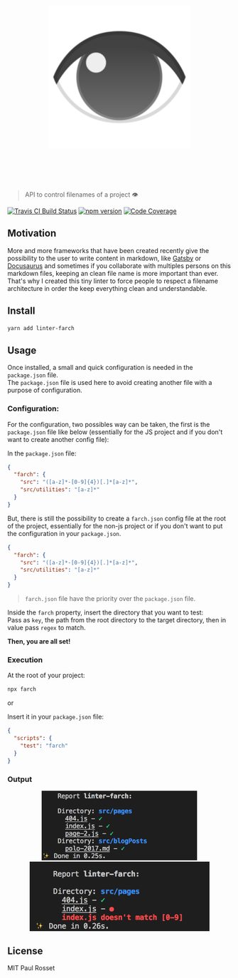 <h1 align="center">
	<br>
	<br>
	<img width="320" src="media/logo.png" alt="farch">
	<br>
	<br>
	<br>
</h1>

> API to control filenames of a project 👁

[![Travis CI Build Status](https://travis-ci.org/PaulRosset/linter-farch.svg?branch=master)](https://travis-ci.org/PaulRosset/linter-farch)
[![npm version](https://badge.fury.io/js/linter-farch.svg)](https://badge.fury.io/js/linter-farch)
[![Code Coverage](https://img.shields.io/codecov/c/github/PaulRosset/linter-farch.svg)](https://travis-ci.org/PaulRosset/linter-farch)

## Motivation

More and more frameworks that have been created recently give the possibility to the user to write content in markdown, like [Gatsby](https://github.com/gatsbyjs/gatsby) or [Docusaurus](https://github.com/facebook/docusaurus) and sometimes if you collaborate with multiples persons on this markdown files, keeping an clean file name is more important than ever. That's why I created this tiny linter to force people to respect a filename architecture in order the keep everything clean and understandable.

## Install

```sh
yarn add linter-farch
```

## Usage

Once installed, a small and quick configuration is needed in the `package.json` file.  
The `package.json` file is used here to avoid creating another file with a purpose of configuration.

### Configuration:

For the configuration, two possibles way can be taken, the first is the `package.json` file like below (essentially for the JS project and if you don't want to create another config file):

In the `package.json` file:

```json
{
  "farch": {
    "src": "([a-z]*-[0-9]{4})[.]*[a-z]*",
    "src/utilities": "[a-z]*"
  }
}
```

But, there is still the possibility to create a `farch.json` config file at the root of the project, essentially for the non-js project or if you don't want to put the configuration in your `package.json`.

```json
{
  "farch": {
    "src": "([a-z]*-[0-9]{4})[.]*[a-z]*",
    "src/utilities": "[a-z]*"
  }
}
```

> `farch.json` file have the priority over the `package.json` file.

Inside the `farch` property, insert the directory that you want to test:  
Pass as `key`, the path from the root directory to the target directory, then in value pass `regex` to match.

**Then, you are all set!**

### Execution

At the root of your project:

```sh
npx farch
```

or

Insert it in your `package.json` file:

```json
{
  "scripts": {
    "test": "farch"
  }
}
```

### Output

<div align="center">
	<img src="media/demo1.png" width="350"/> <img src="media/demo2.png" width="405"/>
</div>

## License

MIT Paul Rosset
